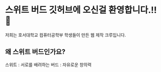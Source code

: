 # 스위트 버드 깃허브에 오신걸 환영합니다.!! 🚀

저희는 호서대학교 컴퓨터공학부 학생들이 만든 웹 제작 크루입니다.

## 왜 스위트 버드인가요? 

스위트 : 서로를 배려하는 
버드 :  자유로운 창의력  
